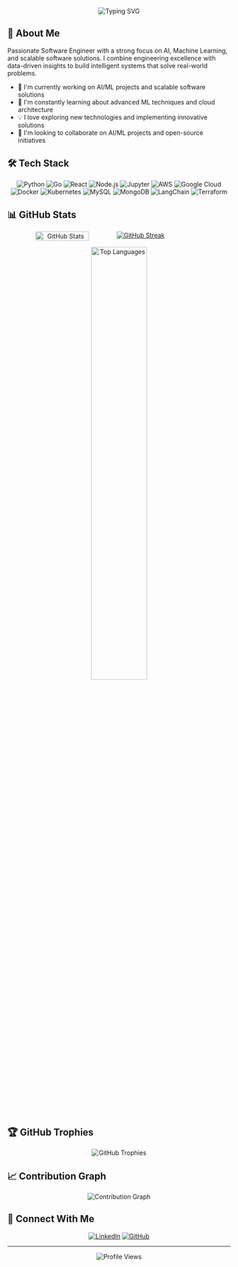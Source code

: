 <div align="center">
  <img src="https://readme-typing-svg.demolab.com?font=Fira+Code&pause=1000&color=2C96F7&center=true&vCenter=true&random=false&width=435&lines=Hi+👋+I'm+Syed+Baligh;AI+%26+Machine+Learning+Engineer;Software+Developer;Solutions+Architect" alt="Typing SVG" />
</div>

## 🤖 About Me

Passionate Software Engineer with a strong focus on AI, Machine Learning, and scalable software solutions. I combine engineering excellence with data-driven insights to build intelligent systems that solve real-world problems.

- 🔭 I'm currently working on AI/ML projects and scalable software solutions
- 🌱 I'm constantly learning about advanced ML techniques and cloud architecture
- 💡 I love exploring new technologies and implementing innovative solutions
- 👯 I'm looking to collaborate on AI/ML projects and open-source initiatives

## 🛠️ Tech Stack

<div align="center">

![Python](https://img.shields.io/badge/-Python-3776AB?style=flat-square&logo=Python&logoColor=white)
![Go](https://img.shields.io/badge/-Go-00ADD8?style=flat-square&logo=go&logoColor=white)
![React](https://img.shields.io/badge/-React-61DAFB?style=flat-square&logo=react&logoColor=black)
![Node.js](https://img.shields.io/badge/-Node.js-339933?style=flat-square&logo=node.js&logoColor=white)
![Jupyter](https://img.shields.io/badge/-Jupyter-F37626?style=flat-square&logo=jupyter&logoColor=white)
![AWS](https://img.shields.io/badge/-AWS-232F3E?style=flat-square&logo=amazon-aws)
![Google Cloud](https://img.shields.io/badge/-Google%20Cloud-4285F4?style=flat-square&logo=google-cloud&logoColor=white)
![Docker](https://img.shields.io/badge/-Docker-2496ED?style=flat-square&logo=docker&logoColor=white)
![Kubernetes](https://img.shields.io/badge/-Kubernetes-326CE5?style=flat-square&logo=kubernetes&logoColor=white)
![MySQL](https://img.shields.io/badge/-MySQL-4479A1?style=flat-square&logo=mysql&logoColor=white)
![MongoDB](https://img.shields.io/badge/-MongoDB-47A248?style=flat-square&logo=mongodb&logoColor=white)
![LangChain](https://img.shields.io/badge/-LangChain-121212?style=flat-square&logo=chainlink&logoColor=white)
![Terraform](https://img.shields.io/badge/-Terraform-7B42BC?style=flat-square&logo=terraform&logoColor=white)

</div>

## 📊 GitHub Stats

<div align="center">
  <p float="left" style="display: flex; align-items: flex-start;">
    <img src="https://github-read-git-0bc960-syed-muhammad-baligh-ur-rehmans-projects.vercel.app/api?username=jazibjohar&show_icons=true&hide=issues&height=200&include_all_commits=true&count_private=true&count_private_prs=true&show=reviews,discussions_started,discussions_answered,prs_merged,prs_merged_percentage" width="49%" alt="GitHub Stats" />
    <a href="https://git.io/streak-stats"><img src="https://github-readme-streak-stats-zeta-vert.vercel.app?user=jazibjohar&layout=compact" alt="GitHub Streak" /></a>
  </p>
  <img src="https://github-read-git-0bc960-syed-muhammad-baligh-ur-rehmans-projects.vercel.app/api/top-langs/?username=jazibjohar&layout=pie&include_all_commits=true&count_private=true&langs_count=50&size_weight=0.5&count_weight=0.5" width="50%" alt="Top Languages" />
</div>

## 🏆 GitHub Trophies

<div align="center">
  <img src="https://github-profile-trophy.vercel.app/?username=jazibjohar&column=4&margin-w=15&margin-h=15&include_all_commits=true&count_private=true" alt="GitHub Trophies" />
</div>

## 📈 Contribution Graph

<div align="center">
  <img src="https://github-readme-activity-graph-lime.vercel.app/graph?username=jazibjohar&include_all_commits=true&count_private=true&theme=react&days=60&grid=false" alt="Contribution Graph" />
</div>

## 🤝 Connect With Me

<div align="center">
  
[![LinkedIn](https://img.shields.io/badge/LinkedIn-0077B5?style=for-the-badge&logo=linkedin&logoColor=white)](https://www.linkedin.com/in/smbaligh/)
[![GitHub](https://img.shields.io/badge/GitHub-100000?style=for-the-badge&logo=github&logoColor=white)](https://github.com/jazibjohar)

</div>

---

<div align="center">
  <img src="https://komarev.com/ghpvc/?username=jazibjohar&color=blueviolet" alt="Profile Views" />
</div>

